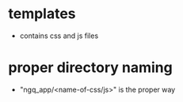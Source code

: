 # templates
- contains css and js files
  
# proper directory naming
- "ngq_app/<name-of-css/js>" is the proper way